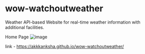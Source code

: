 # wow-watchoutweather
Weather API-based Website for real-time weather information with additional facilities.

Home Page
![image](https://user-images.githubusercontent.com/74554060/162771046-3e762b57-05b7-46a3-910c-3f227ce974d4.png)

link -  https://akkkanksha.github.io/wow-watchoutweather/
